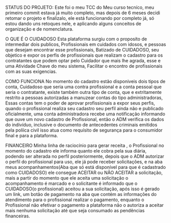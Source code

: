 STATUS DO PROJETO:
Este foi o meu TCC do Meu curso tecníco, meu primeiro commit estava já muito completo, mas depois de 6 meses decidi retomar o projeto e finalizalo, ele está funcionando por completo já, só estou dando uns retoques nele, e 
aplicando alguns conceitos de organização e de nomenclatura.

O QUE É O CUIDADOSO
Esta plataforma surgiu com o proposíto de intermediar dois publicos, Profissionais em cuidados com idosos, e pessoas que desejam encontrar esse profissionais, Batizado de CUIDADOSO, seu objetico e expor os perfis de 
profissionais que realizam o cadastro para os contratantes que podem optar pelo Cuidador que mais lhe agrada, esse e uma Atividade Chave do meu sistema, Facilitar o encontro de profissionais com as suas exigencias.

COMO FUNCIONA
No momento do cadastro estão disponiveis dois tipos de conta, Cuidadoso que seria uma contra profissional e a conta pessoal que seria o contratante, existe também outra tipo de conta, que e extritamente restrito a pessoas
autorizadas a manuzear contas do tipo administradoras, Essas contas tem o poder de aprovar profissionais a expor seus perfis, quando o profissional realiza seu cadastro seu perfil ainda não e publicado oficialmente, 
uma conta administradora recebe uma notificação informando que ouve um novo cadastro de Profissional, então o ADM verifica os dados do indivíduo, inclusive o documento de antecedentes criminais emitidos pela políica civil
isso atua como requísito de segurança para o consumidor final e para a plataforma.

FINANCEIRO
Minha linha de raciocínio para gerar receita , o Profissional no momento do cadastro ele informa quanto ele cobra pela sua diária, podendo ser alterada no perfil posteriormente, depois que o ADM autorizar o perfil do profissional para uso, ele já pode receber solicitações, e na aba meus acompanhamentos(Aba que só está disponível para que é cadastrado como CUIDADOSO) ele consegue ACEITAR ou NÃO ACEITAR a solicitação, mais a partir do momento que ele aceita uma solicitação o acompanhamento é marcado e o solicitante é informado que o CUIDADOSO(o profissional) aceitou a sua solicitação, após isso é gerado um link, um botão de pagamento na aba que contém as informações do atendimento para o profissional realizar o pagamento, enquanto o Profissional não efetivar o pagamento a plataforma não o autoriza a aceitar mais nenhuma solicitação até que seja consumado as pendências financeiras. 
